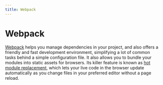 ```yaml
---
title: Webpack
---
```


# Webpack

[Webpack](https://github.com/webpack/webpack) helps you manage dependencies in your project, and also offers a friendly and fast development environment, simplifying a lot of common tasks behind a simple configuration file. It also allows you to bundle your modules into static assets for browsers. Its killer feature is known as [hot module replacement](https://github.com/webpack/docs/wiki/hot-module-replacement-with-webpack), which lets your live code in the browser update automatically as you change files in your preferred editor without a page reload.
